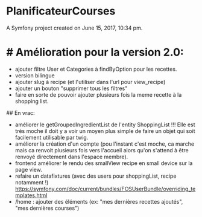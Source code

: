 PlanificateurCourses
====================

A Symfony project created on June 15, 2017, 10:34 pm.

# # Amélioration pour la version 2.0:
- ajouter filtre User et Categories à findByOption pour les recettes.
- version bilingue
- ajouter slug à recipe (et l'utiliser dans l'url pour view_recipe)
- ajouter un bouton "supprimer tous les filtres"
- faire en sorte de pouvoir ajouter plusieurs fois la meme recette à la shopping list.

## En vrac:

- améliorer le getGroupedIngredientList de l'entity ShoppingList !!! Elle est très moche il doit y a voir un moyen plus simple de faire un objet qui soit facilement utilisable par twig.
- améliorer la création d'un compte (pou l'instant c'est moche, ca marche mais ca renvoit plusieurs fois vers l'accueil alors qu'on s'attend à être renvoyé directement dans l'espace membre).
- frontend améliorer le rendu des smallView recipe en small device sur la page view.
- refaire un datafixtures (avec des users pour shoppingList, recipe notamment !) https://symfony.com/doc/current/bundles/FOSUserBundle/overriding_templates.html
- /home : ajouter des éléments (ex: "mes dernières recettes ajoutés", "mes dernières courses")
